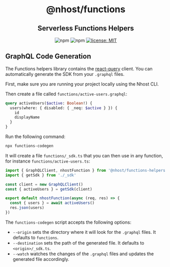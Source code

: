 <h1 align="center">@nhost/functions</h1>
<h2 align="center">Serverless Functions Helpers</h2>

<p align="center">
  <img alt="npm" src="https://img.shields.io/npm/v/@nhost/functions">
  <img alt="npm" src="https://img.shields.io/npm/dm/@nhost/functions">
  <a href="LICENSE">
    <img src="https://img.shields.io/badge/license-MIT-yellow.svg" alt="license: MIT" />
  </a>
</p>

## GraphQL Code Generation

The Functions helpers library contains the [react-query](https://github.com/prisma-labs/graphql-request) client. You can automatically generate the SDK from your `.graphql` files.

First, make sure you are running your project locally using the Nhost CLI.

Then create a file called `functions/active-users.graphql`:

```graphql
query activeUsers($active: Boolean!) {
  users(where: { disabled: { _neq: $active } }) {
    id
    displayName
  }
}
```

Run the following command:

```sh
npx functions-codegen
```

It will create a file `functions/_sdk.ts` that you can then use in any function, for instance `functions/active-users.ts`:

```ts
import { GraphQLClient, nhostFunction } from '@nhost/functions-helpers'
import { getSdk } from './_sdk'

const client = new GraphQLClient()
const { activeUsers } = getSdk(client)

export default nhostFunction(async (req, res) => {
  const { users } = await activeUsers()
  res.json(users)
})
```

The `functions-codegen` script accepts the following options:

- `--origin` sets the directory where it will look for the `.graphql` files. It defaults to `functions`.
- `--destination` sets the path of the generated file. It defaults to `<origin>/_sdk.ts`.
- `--watch` watches the changes of the `.graphql` files and updates the generated file accordingly.
